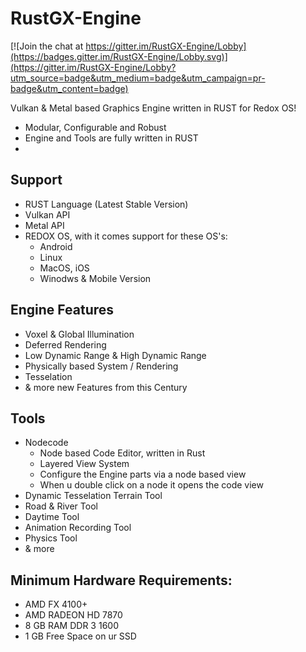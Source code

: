 # RustGX-Engine

[![Join the chat at https://gitter.im/RustGX-Engine/Lobby](https://badges.gitter.im/RustGX-Engine/Lobby.svg)](https://gitter.im/RustGX-Engine/Lobby?utm_source=badge&utm_medium=badge&utm_campaign=pr-badge&utm_content=badge)

Vulkan & Metal based Graphics Engine written in RUST for Redox OS!
  
  + Modular, Configurable and Robust
  + Engine and Tools are fully written in RUST
  + 


## Support
  + RUST Language (Latest Stable Version)
  + Vulkan API
  + Metal API
  + REDOX OS, with it comes support for these OS's:
    + Android
    + Linux
    + MacOS, iOS
    + Winodws & Mobile Version

## Engine Features
  + Voxel & Global Illumination
  + Deferred Rendering
  + Low Dynamic Range & High Dynamic Range
  + Physically based System / Rendering
  + Tesselation
  + & more new Features from this Century

## Tools

  + Nodecode
    + Node based Code Editor, written in Rust
    + Layered View System
    + Configure the Engine parts via a node based view
    + When u double click on a node it opens the code view
  + Dynamic Tesselation Terrain Tool
  + Road & River Tool
  + Daytime Tool
  + Animation Recording Tool
  + Physics Tool
  + & more


## Minimum Hardware Requirements:
  + AMD FX 4100+
  + AMD RADEON HD 7870
  + 8 GB RAM DDR 3 1600
  + 1 GB Free Space on ur SSD
